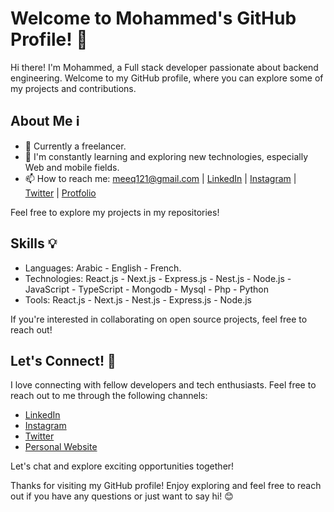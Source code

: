 # Welcome to Mohammed's GitHub Profile! 👋

Hi there! I'm Mohammed, a Full stack developer passionate about backend engineering. Welcome to my GitHub profile, where you can explore some of my projects and contributions.

## About Me ℹ️

- 💼 Currently a freelancer.
- 🌱 I'm constantly learning and exploring new technologies, especially Web and mobile fields.
- 📫 How to reach me: meeq121@gmail.com | [LinkedIn](https://www.linkedin.com/in/mohammed-meddour-127144289/) | [Instagram](https://www.instagram.com/mohamed__beat/) | [Twitter](https://twitter.com/MohamedBeat2) | [Protfolio](https://main--mmohammed-portfolio.netlify.app/)


Feel free to explore my projects in my repositories!

## Skills 💡

- Languages: Arabic - English - French.
- Technologies: React.js - Next.js - Express.js - Nest.js - Node.js - JavaScript - TypeScript - Mongodb - Mysql - Php - Python 
- Tools: React.js - Next.js - Nest.js - Express.js - Node.js


If you're interested in collaborating on open source projects, feel free to reach out!

## Let's Connect! 🤝

I love connecting with fellow developers and tech enthusiasts. Feel free to reach out to me through the following channels:

- [LinkedIn](https://www.linkedin.com/in/mohammed-meddour-127144289/)
- [Instagram](https://www.instagram.com/mohamed__beat/)
- [Twitter](https://twitter.com/MohamedBeat2)
- [Personal Website](https://main--mmohammed-portfolio.netlify.app/)

Let's chat and explore exciting opportunities together!

Thanks for visiting my GitHub profile! Enjoy exploring and feel free to reach out if you have any questions or just want to say hi! 😊
